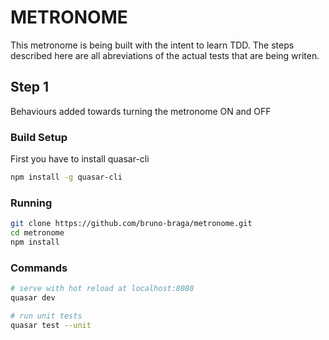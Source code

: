 # METRONOME 

This metronome is being built with the intent to learn TDD. The steps described here are all abreviations of the actual tests that are being writen.

## Step 1

Behaviours added towards turning the metronome ON and OFF

### Build Setup

First you have to install quasar-cli

```bash
npm install -g quasar-cli
```

### Running

``` bash
git clone https://github.com/bruno-braga/metronome.git
cd metronome
npm install
```

### Commands

``` bash
# serve with hot reload at localhost:8080
quasar dev

# run unit tests
quasar test --unit
```

